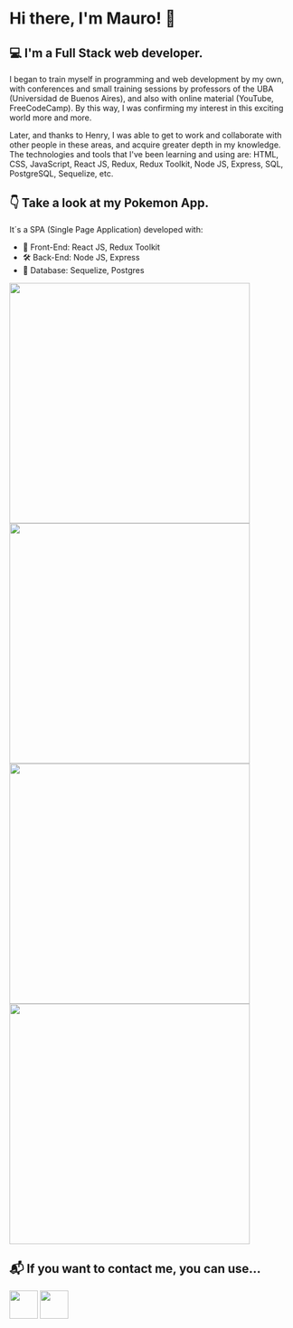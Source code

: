 # Hi there, I'm Mauro! 👋

## 💻 I'm a Full Stack web developer.

I began to train myself in programming and web development by my own, with conferences and small training sessions by professors of the UBA (Universidad de Buenos Aires), and also with online material (YouTube, FreeCodeCamp). By this way, I was confirming my interest in this exciting world more and more.

Later, and thanks to Henry, I was able to get to work and collaborate with other people in these areas, and acquire greater depth in my knowledge. The technologies and tools that I've been learning and using are: HTML, CSS, JavaScript, React JS, Redux, Redux Toolkit, Node JS, Express, SQL, PostgreSQL, Sequelize, etc.

## 👇 Take a look at my Pokemon App.

It´s a SPA (Single Page Application) developed with:

- 🎨 Front-End: React JS, Redux Toolkit
- 🛠 Back-End: Node JS, Express
- 📝 Database: Sequelize, Postgres

<img src='./img/Landing.png' width='425px' align='left'/>
<img src='./img/Home.png' width='425px' align='center'/>
<img src='./img/Details.png' width='425px' align='left'/>
<img src='./img/Create.png' width='425px' align='center'/>

## 📬 If you want to contact me, you can use...

<a href='mailto:maurorg777@gmail.com' target='_blank' rel='noopener noreferrer'><img src='./logos/GmailLogo.png' width='50px'/></a>
<a href='https://www.linkedin.com/in/mauroreyna' target='_blank' rel='noopener noreferrer'><img src='./logos/LinkedInLogo.png' width='50px'/></a>

<!--
**MauroR7GH/MauroR7GH** is a ✨ _special_ ✨ repository because its `README.md` (this file) appears on your GitHub profile.

Here are some ideas to get you started:

- 🔭 I’m currently working on ...
- 🌱 I’m currently learning ...
- 👯 I’m looking to collaborate on ...
- 🤔 I’m looking for help with ...
- 💬 Ask me about ...
- 📫 How to reach me: ...
- 😄 Pronouns: ...
- ⚡ Fun fact: ...
-->
